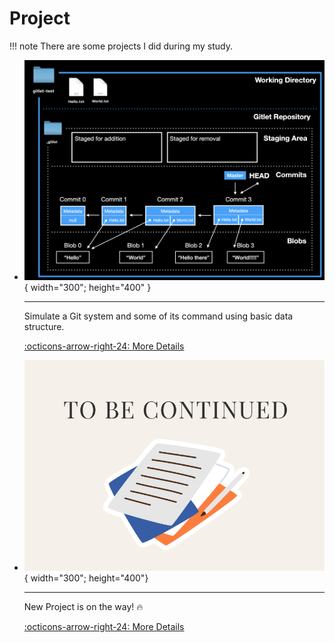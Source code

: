 # Project

!!! note
    There are some projects I did during my study.



<div class="grid cards" markdown>

-   ![](img/Structure.png){ width="300"; height="400" }

    ---

    Simulate a Git system and some of its command using basic data structure.

    [:octicons-arrow-right-24: More Details](Gitlet.md)

-   ![](img/ToBeContinued.png){ width="300"; height="400"}

    ---

    New Project is on the way! 🔥

    [:octicons-arrow-right-24: More Details](#)

</div>